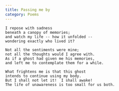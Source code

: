 ```yaml
---
title: Passing me by
category: Poems
---
```


    I repose with sadness
    beneath a canopy of memories;
    and watch my life -- how it unfolded --
    wondering exactly who lived it?

    Not all the sentiments were mine;
    not all the thoughts would I agree with.
    As if a ghost had given me his memories,
    and left me to contemplate them for a while.

    What frightens me is that this ghost
    intends to continue using my body.
    But I shall not let it!  I shall awake!
    The life of unawareness is too small for us both.


